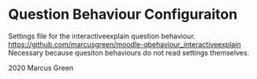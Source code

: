# Question Behaviour Configuraiton #

Settings file for the interactiveexplain question behaviour.
https://github.com/marcusgreen/moodle-qbehaviour_interactiveexplain
Necessary because quesiton behaviours do not read settings themselves.

2020 Marcus Green

